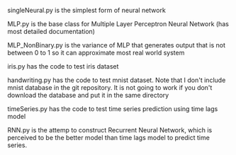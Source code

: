 singleNeural.py is the simplest form of neural network

MLP.py is the base class for Multiple Layer Perceptron Neural Network (has most detailed documentation)

MLP_NonBinary.py is the variance of MLP that generates output that is not between 0 to 1 so it can approximate most real world system

iris.py has the code to test iris dataset

handwriting.py has the code to test mnist dataset. Note that I don't include mnist database in the git repository. It is not going to work if you don't download the database and put it in the same directory

timeSeries.py has the code to test time series prediction using time lags model

RNN.py is the attemp to construct Recurrent Neural Network, which is perceived to be the better model than time lags model to predict time series.